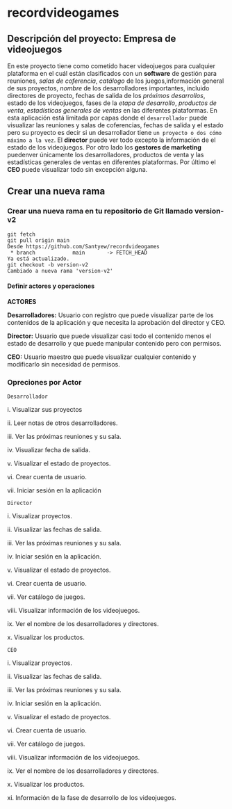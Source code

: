 # recordvideogames

## Descripción del proyecto: Empresa de videojuegos

En este proyecto tiene como cometido hacer videojuegos para cualquier plataforma en el cuál están clasificados con un **software** de gestión para reuniones, *salas de coferencia*, *catálogo* de los juegos,información general de sus proyectos, *nombre* de los desarrolladores importantes, incluido directores de proyecto, fechas de salida de los *próximos desarrollos*, estado de los videojuegos, fases de la *etapa de desarrollo*, *productos de venta*, *estadísticas generales de ventas* en las diferentes plataformas. En esta aplicación está limitada por capas donde el ```desarrollador``` puede visualizar las reuniones y salas de coferencias, fechas de salida y el estado pero su proyecto es decir si un desarrollador tiene ```un proyecto o dos cómo máximo a la vez```. El **director** puede ver todo excepto la información de el estado de los videojuegos. Por otro lado los **gestores de marketing** puedenver únicamente los desarrolladores, productos de venta y las estadísticas generales de ventas en diferentes plataformas. Por último el **CEO** puede visualizar todo sin excepción alguna.

## Crear una nueva rama
### Crear una nueva rama en tu repositorio de Git llamado version-v2 

```code
git fetch
git pull origin main
Desde https://github.com/Santyew/recordvideogames
 * branch            main       -> FETCH_HEAD
Ya está actualizado.
git checkout -b version-v2
Cambiado a nueva rama 'version-v2'
```

#### Definir actores y operaciones

**ACTORES** 

**Desarrolladores:** Usuario con registro que puede visualizar parte de los contenidos de la aplicación y que necesita la aprobación del director y CEO.

**Director:** Usuario que puede visualizar casi todo el contenido menos el estado de desarrollo y que puede manipular contenido pero con permisos.

**CEO:** Usuario maestro que puede visualizar cualquier contenido y modificarlo sin necesidad de permisos.

### Opreciones por Actor

```Desarrollador```

i. Visualizar sus proyectos

ii. Leer notas de otros desarrolladores.

iii. Ver las próximas reuniones y su sala.

iv. Visualizar fecha de salida.

v. Visualizar el estado de proyectos.

vi. Crear cuenta de usuario.

vii. Iniciar sesión en la aplicación

```Director```

i. Visualizar proyectos.

ii. Visualizar las fechas de salida.

iii. Ver las próximas reuniones y su sala.

iv. Iniciar sesión en la aplicación.

v. Visualizar el estado de proyectos.

vi. Crear cuenta de usuario.

vii. Ver catálogo de juegos.

viii. Visualizar información de los videojuegos.

ix. Ver el nombre de los desarrolladores y directores.

x. Visualizar los productos.

``CEO``

i. Visualizar proyectos.

ii. Visualizar las fechas de salida.

iii. Ver las próximas reuniones y su sala.

iv. Iniciar sesión en la aplicación.

v. Visualizar el estado de proyectos.

vi. Crear cuenta de usuario.

vii. Ver catálogo de juegos.

viii. Visualizar información de los videojuegos.

ix. Ver el nombre de los desarrolladores y directores.

x. Visualizar los productos.

xi. Información de la fase de desarrollo de los videojuegos.



